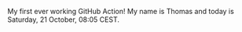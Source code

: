 My first ever working GitHub Action!
My name is Thomas and today is Saturday, 21 October, 08:05 CEST. 

